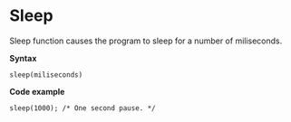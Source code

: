 # Sleep

Sleep function causes the program to sleep for a number of miliseconds.

**Syntax**

`sleep(miliseconds)`

**Code example**
```
sleep(1000); /* One second pause. */
```
